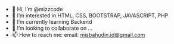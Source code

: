- 👋 Hi, I’m @mizzcode 
- 👀 I’m interested in HTML, CSS, BOOTSTRAP, JAVASCRIPT, PHP
- 🌱 I’m currently learning Backend
- 💞️ I’m looking to collaborate on ...
- 📫 How to reach me: email: misbahudin.id@gmail.com

<!---
mizzcode/mizzcode is a ✨ special ✨ repository because its `README.md` (this file) appears on your GitHub profile.
You can click the Preview link to take a look at your changes.
--->
